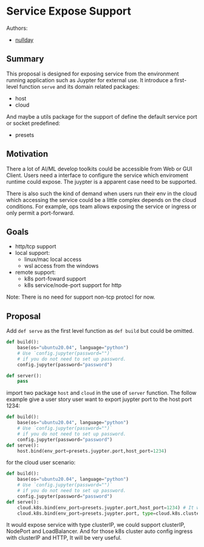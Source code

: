 # Service Expose Support
Authors:
- [nullday](https://github.com/aseaday)

## Summary

This proposal is designed for exposing service from the environment running application such as Juypter for external use. It introduce a first-level function `serve` and its domain related packages:

- host
- cloud

And maybe a utils package for the support of define the default service port or socket predefined:

- presets

## Motivation

There a lot of AI/ML develop toolkits could be accessible from Web or GUI Client.  Users need a interface to configure the service which enviroment runtime could expose. The juypter is a apparent case need to be supported.

There is also such the kind of demand when users run their env in the cloud which accessing the service could be a little complex depends on the cloud conditions. For example, ops team allows exposing the service or ingress or only permit a port-forward.

## Goals
- http/tcp support
- local support:
    - linux/mac local access
    - wsl access from the windows
- remote support:
    - k8s port-foward support
    - k8s service/node-port support for http

Note: There is no need for support non-tcp protocl for now.

## Proposal

Add `def serve` as the first level function as `def build` but could be omitted.

```python
def build():
    base(os="ubuntu20.04", language="python")
    # Use `config.jupyter(password="")` 
    # if you do not need to set up password.
    config.jupyter(password="password")

def server():
    pass
```

import two package `host` and `cloud` in the use of `server` function. The follow example give a user story user want to export juypter port to the host port 1234:

```python
def build():
    base(os="ubuntu20.04", language="python")
    # Use `config.jupyter(password="")` 
    # if you do not need to set up password.
    config.jupyter(password="password")
def serve():
    host.bind(env_port=presets.juypter.port,host_port=1234)
```

for the cloud user scenario:


```python
def build():
    base(os="ubuntu20.04", language="python")
    # Use `config.jupyter(password="")` 
    # if you do not need to set up password.
    config.jupyter(password="password")
def serve():
    cloud.k8s.bind(env_port=presets.juypter.port,host_port=1234) # It would use port forward
    cloud.k8s.bind(env_port=presets.juypter.port, type=cloud.k8s.clusterIP, service_port=1234)
```
 It would expose service with type clusterIP, we could support clusterIP, NodePort and LoadBalancer. And for those k8s cluster auto config ingress with clusterIP and HTTP, It will be very useful.